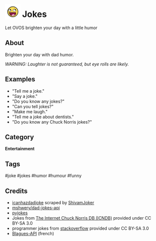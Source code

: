 # <img src='./dadjokes.png' card_color='#22a7f0' width='50' height='50' style='vertical-align:bottom'/> Jokes
Let OVOS brighten your day with a little humor 
## About 
Brighten your day with dad humor.  

 _WARNING:  Laughter is not guaranteed, but eye rolls are likely._


## Examples 
* "Tell me a joke."
* "Say a joke."
* "Do you know any jokes?"
* "Can you tell jokes?"
* "Make me laugh."
* "Tell me a joke about dentists."
* "Do you know any Chuck Norris jokes?"

## Category
**Entertainment**

## Tags
#joke
#jokes
#humor
#humour
#funny

## Credits
- [icanhazdadjoke](icanhazdadjoke.com) scraped by [ShivamJoker](https://gist.github.com/ShivamJoker/2ca8daacab7a4fe0615f535cd9d7fd78)
- [mshwery/dad-jokes-api](https://github.com/mshwery/dad-jokes-api)
- [pyjokes](https://github.com/pyjokes/pyjokes)
- Jokes from [The Internet Chuck Norris DB (ICNDB)](http://www.icndb.com/) provided under CC BY-SA 3.0
- programmer jokes from [stackoverflow](http://stackoverflow.com/questions/234075/what-is-your-best-programmer-joke?page=4&tab=votes#tab-top) provided under CC BY-SA 3.0
- [Blagues-API](https://github.com/Blagues-API/blagues-api/) (french)
